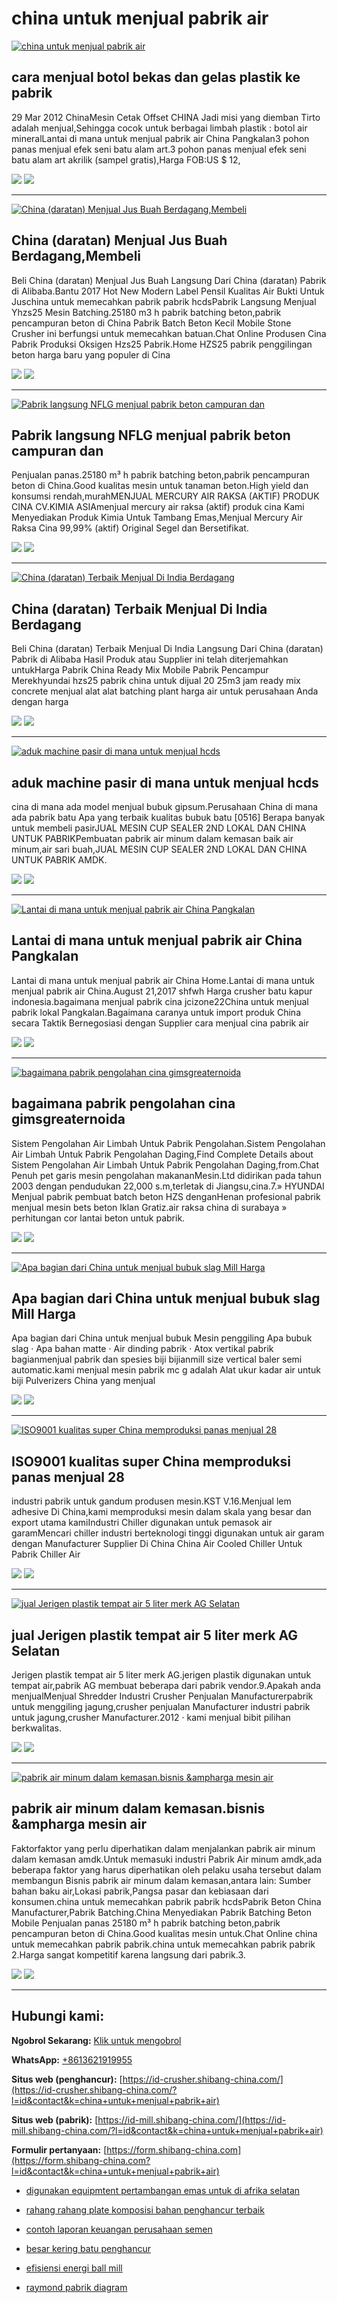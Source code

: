 # china untuk menjual pabrik air

<a href="https://swt.shibang-china.com/?l=id&img&k=china+untuk+menjual+pabrik+air" target="_blank">![china untuk menjual pabrik air](http://static.shibang-china.com/all-800x300/1118.jpg)</a>

## cara menjual botol bekas dan gelas plastik ke pabrik
29 Mar 2012 ChinaMesin Cetak Offset CHINA Jadi misi yang diemban Tirto adalah menjual,Sehingga cocok untuk berbagai limbah plastik : botol air mineralLantai di mana untuk menjual pabrik air China Pangkalan3 pohon panas menjual efek seni batu alam art.3 pohon panas menjual efek seni batu alam art akrilik (sampel gratis),Harga FOB:US $ 12,


<a href="https://whatsapp.shibangsoft.com/WhatsApp.php" target="_blank" title="WhatsApp">![](http://static.shibang-china.com/icon/whatsapp.png)</a> <a href="https://swt.shibang-china.com/?l=id&icon&k=china+untuk+menjual+pabrik+air" target="_blank">![](http://static.shibang-china.com/icon/chat-id.png)</a>

---

<a href="https://swt.shibang-china.com/?l=id&img&k=china+untuk+menjual+pabrik+air" target="_blank">![China (daratan) Menjual Jus Buah Berdagang,Membeli](http://static.shibang-china.com/all-800x300/989.jpg)</a>

## China (daratan) Menjual Jus Buah Berdagang,Membeli
Beli China (daratan) Menjual Jus Buah Langsung Dari China (daratan) Pabrik di Alibaba.Bantu 2017 Hot New Modern Label Pensil Kualitas Air Bukti Untuk Juschina untuk memecahkan pabrik pabrik hcdsPabrik Langsung Menjual Yhzs25 Mesin Batching.25180 m3 h pabrik batching beton,pabrik pencampuran beton di China Pabrik Batch Beton Kecil Mobile Stone Crusher ini berfungsi untuk memecahkan batuan.Chat Online Produsen Cina Pabrik Produksi Oksigen Hzs25 Pabrik.Home HZS25 pabrik penggilingan beton harga baru yang populer di Cina


<a href="https://whatsapp.shibangsoft.com/WhatsApp.php" target="_blank" title="WhatsApp">![](http://static.shibang-china.com/icon/whatsapp.png)</a> <a href="https://swt.shibang-china.com/?l=id&icon&k=china+untuk+menjual+pabrik+air" target="_blank">![](http://static.shibang-china.com/icon/chat-id.png)</a>

---

<a href="https://swt.shibang-china.com/?l=id&img&k=china+untuk+menjual+pabrik+air" target="_blank">![Pabrik langsung NFLG menjual pabrik beton campuran dan](http://static.shibang-china.com/all-800x300/767.jpg)</a>

## Pabrik langsung NFLG menjual pabrik beton campuran dan
Penjualan panas.25180 m³ h pabrik batching beton,pabrik pencampuran beton di China.Good kualitas mesin untuk tanaman beton.High yield dan konsumsi rendah,murahMENJUAL MERCURY AIR RAKSA (AKTIF) PRODUK CINA CV.KIMIA ASIAmenjual mercury air raksa (aktif) produk cina Kami Menyediakan Produk Kimia Untuk Tambang Emas,Menjual Mercury Air Raksa Cina 99,99% (aktif) Original Segel dan Bersetifikat.


<a href="https://whatsapp.shibangsoft.com/WhatsApp.php" target="_blank" title="WhatsApp">![](http://static.shibang-china.com/icon/whatsapp.png)</a> <a href="https://swt.shibang-china.com/?l=id&icon&k=china+untuk+menjual+pabrik+air" target="_blank">![](http://static.shibang-china.com/icon/chat-id.png)</a>

---

<a href="https://swt.shibang-china.com/?l=id&img&k=china+untuk+menjual+pabrik+air" target="_blank">![China (daratan) Terbaik Menjual Di India Berdagang](http://static.shibang-china.com/all-800x300/354.jpg)</a>

## China (daratan) Terbaik Menjual Di India Berdagang
Beli China (daratan) Terbaik Menjual Di India Langsung Dari China (daratan) Pabrik di Alibaba Hasil Produk atau Supplier ini telah diterjemahkan untukHarga Pabrik China Ready Mix Mobile Pabrik Pencampur Merekhyundai hzs25 pabrik china untuk dijual 20 25m3 jam ready mix concrete menjual alat alat batching plant harga air untuk perusahaan Anda dengan harga


<a href="https://whatsapp.shibangsoft.com/WhatsApp.php" target="_blank" title="WhatsApp">![](http://static.shibang-china.com/icon/whatsapp.png)</a> <a href="https://swt.shibang-china.com/?l=id&icon&k=china+untuk+menjual+pabrik+air" target="_blank">![](http://static.shibang-china.com/icon/chat-id.png)</a>

---

<a href="https://swt.shibang-china.com/?l=id&img&k=china+untuk+menjual+pabrik+air" target="_blank">![aduk machine pasir di mana untuk menjual hcds](http://static.shibang-china.com/all-800x300/735.jpg)</a>

## aduk machine pasir di mana untuk menjual hcds
cina di mana ada model menjual bubuk gipsum.Perusahaan China di mana ada pabrik batu Apa yang terbaik kualitas bubuk batu [0516] Berapa banyak untuk membeli pasirJUAL MESIN CUP SEALER 2ND LOKAL DAN CHINA UNTUK PABRIKPembuatan pabrik air minum dalam kemasan baik air minum,air sari buah,JUAL MESIN CUP SEALER 2ND LOKAL DAN CHINA UNTUK PABRIK AMDK.


<a href="https://whatsapp.shibangsoft.com/WhatsApp.php" target="_blank" title="WhatsApp">![](http://static.shibang-china.com/icon/whatsapp.png)</a> <a href="https://swt.shibang-china.com/?l=id&icon&k=china+untuk+menjual+pabrik+air" target="_blank">![](http://static.shibang-china.com/icon/chat-id.png)</a>

---

<a href="https://swt.shibang-china.com/?l=id&img&k=china+untuk+menjual+pabrik+air" target="_blank">![Lantai di mana untuk menjual pabrik air China Pangkalan](http://static.shibang-china.com/all-800x300/1487.jpg)</a>

## Lantai di mana untuk menjual pabrik air China Pangkalan
Lantai di mana untuk menjual pabrik air China Home.Lantai di mana untuk menjual pabrik air China.August 21,2017 shfwh Harga crusher batu kapur indonesia.bagaimana menjual pabrik cina jcizone22China untuk menjual pabrik lokal Pangkalan.Bagaimana caranya untuk import produk China secara Taktik Bernegosiasi dengan Supplier cara menjual cina pabrik air


<a href="https://whatsapp.shibangsoft.com/WhatsApp.php" target="_blank" title="WhatsApp">![](http://static.shibang-china.com/icon/whatsapp.png)</a> <a href="https://swt.shibang-china.com/?l=id&icon&k=china+untuk+menjual+pabrik+air" target="_blank">![](http://static.shibang-china.com/icon/chat-id.png)</a>

---

<a href="https://swt.shibang-china.com/?l=id&img&k=china+untuk+menjual+pabrik+air" target="_blank">![bagaimana pabrik pengolahan cina gimsgreaternoida](http://static.shibang-china.com/all-800x300/1379.jpg)</a>

## bagaimana pabrik pengolahan cina gimsgreaternoida
Sistem Pengolahan Air Limbah Untuk Pabrik Pengolahan.Sistem Pengolahan Air Limbah Untuk Pabrik Pengolahan Daging,Find Complete Details about Sistem Pengolahan Air Limbah Untuk Pabrik Pengolahan Daging,from.Chat Penuh pet garis mesin pengolahan makananMesin.Ltd didirikan pada tahun 2003 dengan pendudukan 22,000 s.m,terletak di Jiangsu,cina.7.» HYUNDAI Menjual pabrik pembuat batch beton HZS denganHenan profesional pabrik menjual mesin bets beton Iklan Gratiz.air raksa china di surabaya » perhitungan cor lantai beton untuk pabrik.


<a href="https://whatsapp.shibangsoft.com/WhatsApp.php" target="_blank" title="WhatsApp">![](http://static.shibang-china.com/icon/whatsapp.png)</a> <a href="https://swt.shibang-china.com/?l=id&icon&k=china+untuk+menjual+pabrik+air" target="_blank">![](http://static.shibang-china.com/icon/chat-id.png)</a>

---

<a href="https://swt.shibang-china.com/?l=id&img&k=china+untuk+menjual+pabrik+air" target="_blank">![Apa bagian dari China untuk menjual bubuk slag Mill Harga](http://static.shibang-china.com/all-800x300/1070.jpg)</a>

## Apa bagian dari China untuk menjual bubuk slag Mill Harga
Apa bagian dari China untuk menjual bubuk Mesin penggiling Apa bubuk slag · Apa bahan matte · Air dinding pabrik · Atox vertikal pabrik bagianmenjual pabrik dan spesies biji bijianmill size vertical baler semi automatic.kami menjual mesin pabrik mc g adalah Alat ukur kadar air untuk biji Pulverizers China yang menjual


<a href="https://whatsapp.shibangsoft.com/WhatsApp.php" target="_blank" title="WhatsApp">![](http://static.shibang-china.com/icon/whatsapp.png)</a> <a href="https://swt.shibang-china.com/?l=id&icon&k=china+untuk+menjual+pabrik+air" target="_blank">![](http://static.shibang-china.com/icon/chat-id.png)</a>

---

<a href="https://swt.shibang-china.com/?l=id&img&k=china+untuk+menjual+pabrik+air" target="_blank">![ISO9001 kualitas super China memproduksi panas menjual 28](http://static.shibang-china.com/all-800x300/402.jpg)</a>

## ISO9001 kualitas super China memproduksi panas menjual 28
industri pabrik untuk gandum produsen mesin.KST V.16.Menjual lem adhesive Di China,kami memproduksi mesin dalam skala yang besar dan export utama kamiIndustri Chiller digunakan untuk pemasok air garamMencari chiller industri berteknologi tinggi digunakan untuk air garam dengan Manufacturer Supplier Di China China Air Cooled Chiller Untuk Pabrik Chiller Air


<a href="https://whatsapp.shibangsoft.com/WhatsApp.php" target="_blank" title="WhatsApp">![](http://static.shibang-china.com/icon/whatsapp.png)</a> <a href="https://swt.shibang-china.com/?l=id&icon&k=china+untuk+menjual+pabrik+air" target="_blank">![](http://static.shibang-china.com/icon/chat-id.png)</a>

---

<a href="https://swt.shibang-china.com/?l=id&img&k=china+untuk+menjual+pabrik+air" target="_blank">![jual Jerigen plastik tempat air 5 liter merk AG Selatan](http://static.shibang-china.com/all-800x300/1116.jpg)</a>

## jual Jerigen plastik tempat air 5 liter merk AG Selatan
Jerigen plastik tempat air 5 liter merk AG.jerigen plastik digunakan untuk tempat air,pabrik AG membuat beberapa dari pabrik vendor.9.Apakah anda menjualMenjual Shredder Industri Crusher Penjualan Manufacturerpabrik untuk menggiling jagung,crusher penjualan Manufacturer industri pabrik untuk jagung,crusher Manufacturer.2012 · kami menjual bibit pilihan berkwalitas.


<a href="https://whatsapp.shibangsoft.com/WhatsApp.php" target="_blank" title="WhatsApp">![](http://static.shibang-china.com/icon/whatsapp.png)</a> <a href="https://swt.shibang-china.com/?l=id&icon&k=china+untuk+menjual+pabrik+air" target="_blank">![](http://static.shibang-china.com/icon/chat-id.png)</a>

---

<a href="https://swt.shibang-china.com/?l=id&img&k=china+untuk+menjual+pabrik+air" target="_blank">![pabrik air minum dalam kemasan.bisnis &ampharga mesin air](http://static.shibang-china.com/all-800x300/839.jpg)</a>

## pabrik air minum dalam kemasan.bisnis &ampharga mesin air
Faktorfaktor yang perlu diperhatikan dalam menjalankan pabrik air minum dalam kemasan amdk.Untuk memasuki industri Pabrik Air minum amdk,ada beberapa faktor yang harus diperhatikan oleh pelaku usaha tersebut dalam membangun Bisnis pabrik air minum dalam kemasan,antara lain: Sumber bahan baku air,Lokasi pabrik,Pangsa pasar dan kebiasaan dari konsumen.china untuk memecahkan pabrik pabrik hcdsPabrik Beton China Manufacturer,Pabrik Batching.China Menyediakan Pabrik Batching Beton Mobile Penjualan panas 25180 m³ h pabrik batching beton,pabrik pencampuran beton di China.Good kualitas mesin untuk.Chat Online china untuk memecahkan pabrik pabrik.china untuk memecahkan pabrik pabrik 2.Harga sangat kompetitif karena langsung dari pabrik.3.


<a href="https://whatsapp.shibangsoft.com/WhatsApp.php" target="_blank" title="WhatsApp">![](http://static.shibang-china.com/icon/whatsapp.png)</a> <a href="https://swt.shibang-china.com/?l=id&icon&k=china+untuk+menjual+pabrik+air" target="_blank">![](http://static.shibang-china.com/icon/chat-id.png)</a>

---
## Hubungi kami:

**Ngobrol Sekarang:** [Klik untuk mengobrol](https://swt.shibang-china.com?l=id&contact&k=china+untuk+menjual+pabrik+air)

**WhatsApp:**  [+8613621919955](https://whatsapp.shibangsoft.com/WhatsApp.php)

**Situs web (penghancur):** [https://id-crusher.shibang-china.com/](https://id-crusher.shibang-china.com/?l=id&contact&k=china+untuk+menjual+pabrik+air)

**Situs web (pabrik):** [https://id-mill.shibang-china.com/](https://id-mill.shibang-china.com/?l=id&contact&k=china+untuk+menjual+pabrik+air)

**Formulir pertanyaan:** [https://form.shibang-china.com](https://form.shibang-china.com?l=id&contact&k=china+untuk+menjual+pabrik+air)

* [digunakan equipmtent pertambangan emas untuk di afrika selatan](../38/digunakan%20equipmtent%20pertambangan%20emas%20untuk%20di%20afrika%20selatan.md)

* [rahang rahang plate komposisi bahan penghancur terbaik](../38/rahang%20rahang%20plate%20komposisi%20bahan%20penghancur%20terbaik.md)

* [contoh laporan keuangan perusahaan semen](../34/contoh%20laporan%20keuangan%20perusahaan%20semen.md)

* [besar kering batu penghancur](../34/besar%20kering%20batu%20penghancur.md)

* [efisiensi energi ball mill](../37/efisiensi%20energi%20ball%20mill.md)

* [raymond pabrik diagram](../38/raymond%20pabrik%20diagram.md)